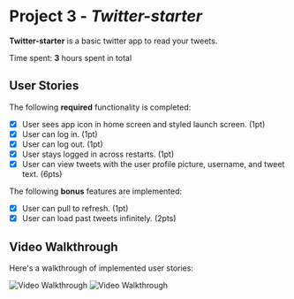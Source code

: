 # Project 3 - *Twitter-starter*

**Twitter-starter** is a basic twitter app to read your tweets.

Time spent: **3** hours spent in total

## User Stories

The following **required** functionality is completed:

- [x] User sees app icon in home screen and styled launch screen. (1pt)
- [x] User can log in. (1pt)
- [x] User can log out. (1pt)
- [x] User stays logged in across restarts. (1pt)
- [x] User can view tweets with the user profile picture, username, and tweet text. (6pts)

The following **bonus** features are implemented:

- [x] User can pull to refresh. (1pt)
- [x] User can load past tweets infinitely. (2pts)

## Video Walkthrough

Here's a walkthrough of implemented user stories:

<img src='http://g.recordit.co/yZYdV3JbQ1.gif' title='Video Walkthrough' width='' alt='Video Walkthrough' />
<img src='http://http://g.recordit.co/yHaU7e5Igb.gif' title='Video Walkthrough' width='' alt='Video Walkthrough' />

